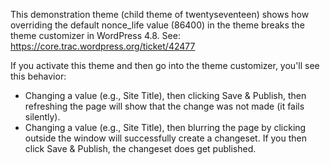 This demonstration theme (child theme of twentyseventeen) shows how overriding the default nonce_life value (86400) in the theme breaks the theme customizer in WordPress 4.8.
See: https://core.trac.wordpress.org/ticket/42477

If you activate this theme and then go into the theme customizer, you'll see this behavior:

* Changing a value (e.g., Site Title), then clicking Save & Publish, then refreshing the page will show that the change was not made (it fails silently).
* Changing a value (e.g., Site Title), then blurring the page by clicking outside the window will successfully create a changeset. If you then click Save & Publish, the changeset does get published.
